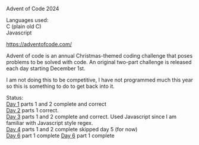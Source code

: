 Advent of Code 2024

Languages used:<br> 
C (plain old C)<br>
Javascript<br>

https://adventofcode.com/


Advent of code is an annual Christmas-themed coding challenge that poses problems to be solved with code. An original two-part challenge is released each day starting December 1st.

I am not doing this to be competitive, I have not programmed much this year so this is something to do to get back into it. 

Status: <br>
<a href="https://adventofcode.com/2024/day/1">Day 1</a> parts 1 and 2 complete and correct<br>
<a href="https://adventofcode.com/2024/day/2">Day 2</a> parts 1 correct. <br>
<a href="https://adventofcode.com/2024/day/3">Day 3</a> parts 1 and 2 complete and correct. Used Javascript since I am familiar with Javascript style regex.<br>
<a href="https://adventofcode.com/2024/day/4">Day 4</a> parts 1 and 2 complete
skipped day 5 (for now)<br>
<a href="https://adventofcode.com/2024/day/6">Day 6</a> part 1 complete
<a href="https://adventofcode.com/2024/day/7">Day 6</a> part 1 complete
